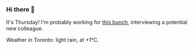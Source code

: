 ### Hi there :wave:

It's Thursday! I'm probably working for [this bunch](https://github.com/kohofinancial), interviewing a potential new colleague.

Weather in Toronto: light rain, at +1°C.
